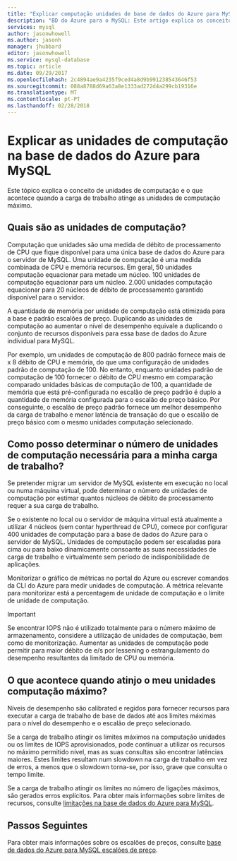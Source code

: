 ```yaml
---
title: "Explicar computação unidades de base de dados do Azure para MySQL | Microsoft Docs"
description: "BD do Azure para o MySQL: Este artigo explica os conceitos de unidades de computação e o que acontece quando a carga de trabalho atinge as unidades de computação máximo."
services: mysql
author: jasonwhowell
ms.author: jasonh
manager: jhubbard
editor: jasonwhowell
ms.service: mysql-database
ms.topic: article
ms.date: 09/29/2017
ms.openlocfilehash: 2c4894ae9a4235f9ced4a8d9b991238543646f53
ms.sourcegitcommit: 088a8788d69a63a8e1333ad272d4a299cb19316e
ms.translationtype: MT
ms.contentlocale: pt-PT
ms.lasthandoff: 02/28/2018
---
```

# <a name="explaining-compute-units-in-azure-database-for-mysql"></a>Explicar as unidades de computação na base de dados do Azure para MySQL
Este tópico explica o conceito de unidades de computação e o que acontece quando a carga de trabalho atinge as unidades de computação máximo.

## <a name="what-are-compute-units"></a>Quais são as unidades de computação?
Computação que unidades são uma medida de débito de processamento de CPU que fique disponível para uma única base de dados do Azure para o servidor de MySQL. Uma unidade de computação é uma medida combinada de CPU e memória recursos. Em geral, 50 unidades computação equacionar para metade um núcleo. 100 unidades de computação equacionar para um núcleo. 2.000 unidades computação equacionar para 20 núcleos de débito de processamento garantido disponível para o servidor.

A quantidade de memória por unidade de computação está otimizada para a base e padrão escalões de preço. Duplicando as unidades de computação ao aumentar o nível de desempenho equivale a duplicando o conjunto de recursos disponíveis para essa base de dados do Azure individual para MySQL.

Por exemplo, um unidades de computação de 800 padrão fornece mais de x 8 débito de CPU e memória, do que uma configuração de unidades padrão de computação de 100. No entanto, enquanto unidades padrão de computação de 100 fornecer o débito de CPU mesmo em comparação comparado unidades básicas de computação de 100, a quantidade de memória que está pré-configurada no escalão de preço padrão é duplo a quantidade de memória configurada para o escalão de preço básico. Por conseguinte, o escalão de preço padrão fornece um melhor desempenho da carga de trabalho e menor latência de transação do que o escalão de preço básico com o mesmo unidades computação selecionado.

## <a name="how-can-i-determine-the-number-of-compute-units-needed-for-my-workload"></a>Como posso determinar o número de unidades de computação necessária para a minha carga de trabalho?
Se pretender migrar um servidor de MySQL existente em execução no local ou numa máquina virtual, pode determinar o número de unidades de computação por estimar quantos núcleos de débito de processamento requer a sua carga de trabalho. 

Se o existente no local ou o servidor de máquina virtual está atualmente a utilizar 4 núcleos (sem contar hyperthread de CPU), comece por configurar 400 unidades de computação para a base de dados do Azure para o servidor de MySQL. Unidades de computação podem ser escaladas para cima ou para baixo dinamicamente consoante as suas necessidades de carga de trabalho e virtualmente sem período de indisponibilidade de aplicações. 

Monitorizar o gráfico de métricas no portal do Azure ou escrever comandos da CLI do Azure para medir unidades de computação. A métrica relevante para monitorizar está a percentagem de unidade de computação e o limite de unidade de computação.

>[!IMPORTANT]
> Se encontrar IOPS não é utilizado totalmente para o número máximo de armazenamento, considere a utilização de unidades de computação, bem como de monitorização. Aumentar as unidades de computação pode permitir para maior débito de e/s por lessening o estrangulamento do desempenho resultantes da limitado de CPU ou memória.

## <a name="what-happens-when-i-hit-my-maximum-compute-units"></a>O que acontece quando atinjo o meu unidades computação máximo?
Níveis de desempenho são calibrated e regidos para fornecer recursos para executar a carga de trabalho de base de dados até aos limites máximas para o nível do desempenho e o escalão de preço selecionado. 

Se a carga de trabalho atingir os limites máximos na computação unidades ou os limites de IOPS aprovisionados, pode continuar a utilizar os recursos no máximo permitido nível, mas as suas consultas são encontrar latências maiores. Estes limites resultam num slowdown na carga de trabalho em vez de erros, a menos que o slowdown torna-se, por isso, grave que consulta o tempo limite. 

Se a carga de trabalho atingir os limites no número de ligações máximos, são gerados erros explícitos. Para obter mais informações sobre limites de recursos, consulte [limitações na base de dados do Azure para MySQL](concepts-limits.md).

## <a name="next-steps"></a>Passos Seguintes
Para obter mais informações sobre os escalões de preços, consulte [base de dados do Azure para MySQL escalões de preço](./concepts-service-tiers.md).
